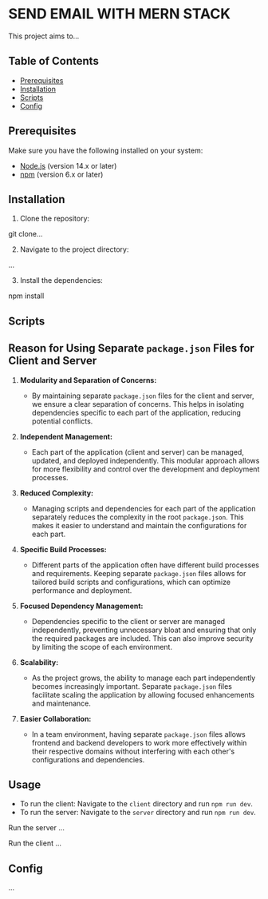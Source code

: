 # SEND EMAIL WITH MERN STACK

This project aims to...

## Table of Contents

- [Prerequisites](#prerequisites)
- [Installation](#installation)
- [Scripts](#scripts)
- [Config](#config)

## Prerequisites

Make sure you have the following installed on your system:

- [Node.js](https://nodejs.org/) (version 14.x or later)
- [npm](https://www.npmjs.com/) (version 6.x or later)

## Installation

1. Clone the repository:

git clone...

2. Navigate to the project directory:

...

3. Install the dependencies:

npm install

## Scripts

## Reason for Using Separate `package.json` Files for Client and Server

1. **Modularity and Separation of Concerns:**

   - By maintaining separate `package.json` files for the client and server, we ensure a clear separation of concerns. This helps in isolating dependencies specific to each part of the application, reducing potential conflicts.

2. **Independent Management:**

   - Each part of the application (client and server) can be managed, updated, and deployed independently. This modular approach allows for more flexibility and control over the development and deployment processes.

3. **Reduced Complexity:**

   - Managing scripts and dependencies for each part of the application separately reduces the complexity in the root `package.json`. This makes it easier to understand and maintain the configurations for each part.

4. **Specific Build Processes:**

   - Different parts of the application often have different build processes and requirements. Keeping separate `package.json` files allows for tailored build scripts and configurations, which can optimize performance and deployment.

5. **Focused Dependency Management:**

   - Dependencies specific to the client or server are managed independently, preventing unnecessary bloat and ensuring that only the required packages are included. This can also improve security by limiting the scope of each environment.

6. **Scalability:**

   - As the project grows, the ability to manage each part independently becomes increasingly important. Separate `package.json` files facilitate scaling the application by allowing focused enhancements and maintenance.

7. **Easier Collaboration:**
   - In a team environment, having separate `package.json` files allows frontend and backend developers to work more effectively within their respective domains without interfering with each other's configurations and dependencies.

## Usage

- To run the client: Navigate to the `client` directory and run `npm run dev`.
- To run the server: Navigate to the `server` directory and run `npm run dev`.

Run the server
...

Run the client
...

## Config

...
